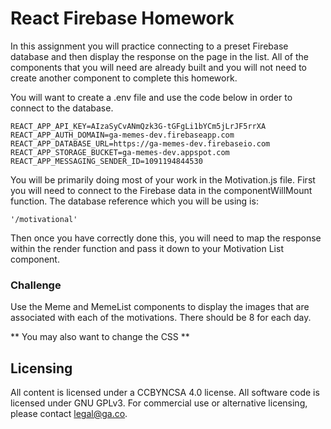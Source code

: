 # React Firebase Homework

In this assignment you will practice connecting to a preset Firebase database and then display the response on the page in the list. All of the components that you will need are already built and you will not need to create another component to complete this homework.

You will want to create a .env file and use the code below in order to connect to the database.

```
REACT_APP_API_KEY=AIzaSyCvANmQzk3G-tGFgLi1bYCm5jLrJF5rrXA
REACT_APP_AUTH_DOMAIN=ga-memes-dev.firebaseapp.com
REACT_APP_DATABASE_URL=https://ga-memes-dev.firebaseio.com
REACT_APP_STORAGE_BUCKET=ga-memes-dev.appspot.com
REACT_APP_MESSAGING_SENDER_ID=1091194844530
```

You will be primarily doing most of your work in the Motivation.js file.
First you will need to connect to the Firebase data in the componentWillMount function. The database reference which you will be using is:

```
'/motivational'
```

Then once you have correctly done this, you will need to map the response within the render function and pass it down to your Motivation List component.



### Challenge
Use the Meme and MemeList components to display the images that are associated with each of the motivations. There should be 8 for each day.

** You may also want to change the CSS **

## Licensing
All content is licensed under a CC­BY­NC­SA 4.0 license.
All software code is licensed under GNU GPLv3. For commercial use or alternative licensing, please contact legal@ga.co.
